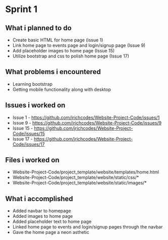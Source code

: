 # Sprint 1

## What i planned to do
- Create basic HTML for home page (issue 1)
- Link home page to events page and login/signup page (Issue 9)
- Add placeholder images to home page (Issue 15)
- Utilize bootstrap and css to polish home page (Issue 17)

## What problems i encountered
- Learning bootstrap
- Getting mobile functionality along with desktop

## Issues i worked on
- Issue 1 - https://github.com/jrichcodes/Website-Project-Code/issues/1
- Issue 9 - https://github.com/jrichcodes/Website-Project-Code/issues/9
- Issue 15 - https://github.com/jrichcodes/Website-Project-Code/issues/15
- Issue 17 - https://github.com/jrichcodes/Website-Project-Code/issues/17

## Files i worked on
- Website-Project-Code/project_template/website/templates/home.html
- Website-Project-Code/project_template/website/static/css/*
- Website-Project-Code/project_template/website/static/images/*

## What i accomplished
- Added navbar to homepage
- Added images to home page
- Added placeholder text to home page
- Linked home page to events and login/signup pages through the navbar
- Gave the home page a neon asthetic